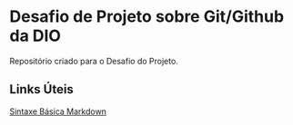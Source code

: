 # Desafio de Projeto sobre Git/Github da DIO
Repositório criado para o Desafio do Projeto.

## Links Úteis
[Sintaxe Básica Markdown](https://www.markdownguide.org/basic-sintax/)
